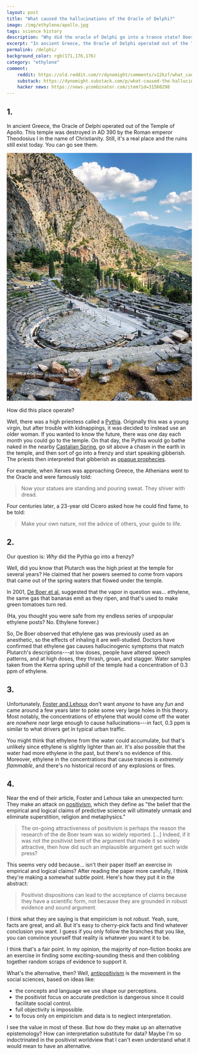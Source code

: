 ```yaml
---
layout: post
title: "What caused the hallucinations of the Oracle of Delphi?"
image: /img/ethylene/apollo.jpg
tags: science history
description: "Why did the oracle of Delphi go into a trance state? Does it have anything to do with ethylene?"
excerpt: "In ancient Greece, the Oracle of Delphi operated out of the Temple of Apollo. This temple was destroyed in AD 390 by the Roman emperor Theodosius I in the name of Christianity. Still, it's a real place and the ruins still exist today. You can go see them. How did this place operate? Well, there was a high priestess called a Pythia. Originally this was a young virgin, but after trouble with kidnappings, it was decided to instead use an older woman. If you wanted to know the future, there was one day each month you could go to the temple. On that day, the Pythia would go bathe naked in the nearby Castalian Spring, go sit above a chasm in the earth in the temple, and then sort of go into a frenzy and start speaking gibberish. The priests then interpreted that gibberish as opaque prophecies."
permalink: /delphi/
background_color: rgb(171,176,176)
category: "ethylene"
comment: 
    reddit: https://old.reddit.com/r/dynomight/comments/v12kzf/what_caused_the_hallucinations_of_the_oracle_of/
    substack: https://dynomight.substack.com/p/what-caused-the-hallucinations-of
    hacker news: https://news.ycombinator.com/item?id=31560298
---
```


## 1.

In ancient Greece, the Oracle of Delphi operated out of the Temple of Apollo. This temple was destroyed in AD 390 by the Roman emperor Theodosius I in the name of Christianity. Still, it's a real place and the ruins still exist today. You can go see them.

![temple of Apollo](/img/ethylene/temple-of-apollo.jpg)

How did this place operate?

Well, there was a high priestess called a [Pythia](https://en.wikipedia.org/wiki/Pythia). Originally this was a young virgin, but after trouble with kidnappings, it was decided to instead use an older woman. If you wanted to know the future, there was one day each month you could go to the temple. On that day, the Pythia would go bathe naked in the nearby [Castalian Spring](https://en.wikipedia.org/wiki/Castalian_Spring), go sit above a chasm in the earth in the temple, and then sort of go into a frenzy and start speaking gibberish. The priests then interpreted that gibberish as [opaque prophecies](https://en.wikipedia.org/wiki/List_of_oracular_statements_from_Delphi).

For example, when Xerxes was approaching Greece, the Athenians went to the Oracle and were famously told:

> Now your statues are standing and pouring sweat. They shiver with dread.

Four centuries later, a 23-year old Cicero asked how he could find fame, to be told:

>  Make your own nature, not the advice of others, your guide to life.

## 2.

Our question is: *Why* did the Pythia go into a frenzy?

Well, did you know that Plutarch was the high priest at the temple for several years? He claimed that her powers seemed to come from vapors that came out of the spring waters that flowed under the temple.

In 2001, [De Boer et al.](https://doi.org/10.1130%2F0091-7613%282001%29029%3C0707%3ANEFTGO%3E2.0.CO%3B2) suggested that the vapor in question was... ethylene, the same gas that bananas emit as they ripen, and that's used to make green tomatoes turn red.

(Ha, you thought you were safe from my endless series of unpopular ethylene posts? No. Ethylene forever.)

So, De Boer observed that ethylene gas was previously used as an anesthetic, so the effects of inhaling it are well-studied. Doctors have confirmed that ethylene gas causes hallucinogenic symptoms that match Plutarch's descriptions---at low doses, people have altered speech patterns, and at high doses, they thrash, groan, and stagger. Water samples taken from the Kerna spring uphill of the temple had a concentration of 0.3 ppm of ethylene.

## 3.

Unfortunately, [Foster and Lehoux](https://doi.org/10.1080/15563650601120800) don't want *anyone* to have any *fun* and came around a few years later to poke some very large holes in this theory. Most notably, the concentrations of ethylene that would come off the water are *nowhere near* large enough to cause hallucinations---in fact, 0.3 ppm is similar to what drivers get in typical urban traffic. 

You might think that ethylene from the water could accumulate, but that's unlikely since ethylene is slightly lighter than air. It's also possible that the water had more ethylene in the past, but there's no evidence of this. Moreover, ethylene in the concentrations that cause trances is *extremely flammable*, and there's no historical record of any explosions or fires.

## 4.

Near the end of their article, Foster and Lehoux take an unexpected turn: They make an attack on [positivism](https://en.wikipedia.org/wiki/Positivism), which they define as "the belief that the empirical and logical claims of predictive science will ultimately unmask and eliminate superstition, religion and metaphysics."

> The on-going attractiveness of positivism is perhaps the reason the research of the de Boer team was so widely reported. [...] Indeed, if it was not the positivist bent of the argument that made it so widely attractive, then how did such an implausible argument get such wide press?

This seems very odd because... isn't their paper itself an exercise in empirical and logical claims? After reading the paper more carefully, I think they're making a somewhat subtle point. Here's how they put it in the abstract:

> Positivist dispositions can lead to the acceptance of claims because they have a scientific form, not because they are grounded in robust evidence and sound argument.

I think what they are saying is that empiricism is not *robust*. Yeah, sure, facts are great, and all. But it's easy to cherry-pick facts and find whatever conclusion you want. I guess if you only follow the branches that you like, you can convince yourself that reality is whatever you want it to be.

I think that's a fair point. In my opinion, the majority of non-fiction books are an exercise in finding some exciting-sounding thesis and then cobbling together random scraps of evidence to support it.

What's the alternative, then? Well, [antipositivism](https://en.wikipedia.org/wiki/Antipositivism) is the movement in the social sciences, based on ideas like:

* the concepts and language we use shape our perceptions.
* the positivist focus on accurate prediction is dangerous since it could facilitate social control.
* full objectivity is impossible.
* to focus only on empiricism and data is to neglect interpretation.

I see the value in most of these. But how do they make up an alternative epistemology? How can interpretation substitute for data? Maybe I'm so indoctrinated in the positivist worldview that I can't even understand what it would mean to have an alternative.